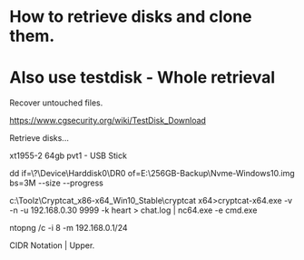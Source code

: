# How to retrieve disks and clone them.

# Also use testdisk - Whole retrieval

Recover untouched files.

https://www.cgsecurity.org/wiki/TestDisk_Download

Retrieve disks...

xt1955-2 64gb pvt1 - USB Stick

dd if=\\?\Device\Harddisk0\DR0 of=E:\256GB-Backup\Nvme-Windows10.img bs=3M --size --progress

c:\Toolz\Cryptcat_x86-x64_Win10_Stable\cryptcat x64>cryptcat-x64.exe -v -n -u 192.168.0.30 9999 -k heart > chat.log | nc64.exe -e cmd.exe

ntopng /c -i 8 -m 192.168.0.1/24 

CIDR Notation | Upper.
